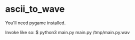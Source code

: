 # ascii_to_wave

You'll need pygame installed.

Invoke like so:
$ python3 main.py main.py /tmp/main.py.wav
